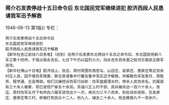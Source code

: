 ### 蒋介石发表停战十五日命令后  东北国民党军继续进犯  胶济西段人民恳请我军迅予解救

1946-06-13
第1版()
专栏：

    蒋介石发表停战十五日命令后
    东北国民党军继续进犯
    胶济西段人民恳请我军迅予解救
    【新华社吉辽前线八日急电】（迟到）在蒋介石发表东北停战十五日之命令后，东北国民党新八军之第十四师，于侵占我永吉后，七日下午仍以猛烈火力，向永吉东百余里之蛟河方面民主联军进攻。
    【新华社博山十日电】胶济线上，张店、周村周围东西官屯、山店庄、高家庄、唐家庄等近百余村庄人民，因不堪伪军残害，联合恳请鲁中行署及鲁中军区迅予解救，并解散伪军张景月、周胜芳、程学通、王连等部。他们沉痛控诉伪军行凶称：伪军盘据澧水村，惨杀人民百余名，抗属就有三十余人被害，现已发现尸身五十余具。另淄川王上村干部、民兵被杀达一百六十余人。张店、周村伪军五月下旬共向八路军进攻达十一次，用兵力三千八百余，到处烧杀抢掠，仅高家庄、唐家庄等三村，即被打死民众十二人，伤九人，捕去二十余人，抢去粮食九千一百余斤。
